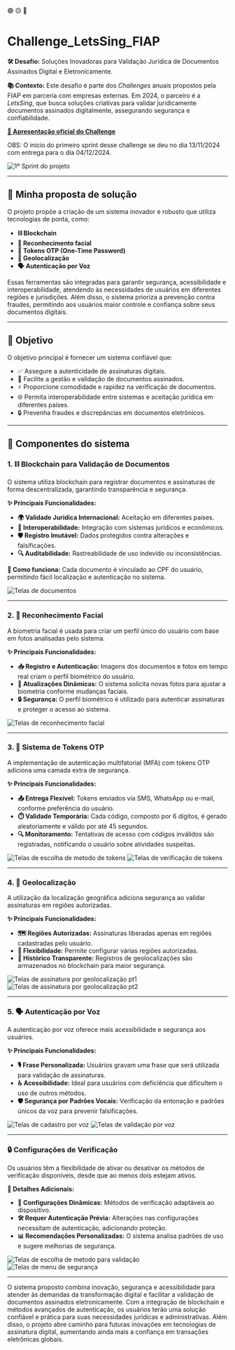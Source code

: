 🟢 🟡 🔴

# Challenge_LetsSing_FIAP

**🛠️ Desafio:** Soluções Inovadoras para Validação Jurídica de Documentos Assinados Digital e Eletronicamente.

**📚 Contexto:**
Este desafio é parte dos *Challenges* anuais propostos pela FIAP em parceria com empresas externas. Em 2024, o parceiro é a *LetsSing*, que busca soluções criativas para validar juridicamente documentos assinados digitalmente, assegurando segurança e confiabilidade. 

[**📄 Apresentação oficial do Challenge**](Challenge_LetsSing_apresentacao.pdf)


OBS: O inicio do primeiro sprint desse challenge se deu no dia 13/11/2024 com entrega para o dia 04/12/2024.

![1º Sprint do projeto](img/Challenge_sprint-1.png)

---

## 🚀 Minha proposta de solução

O projeto propõe a criação de um sistema inovador e robusto que utiliza tecnologias de ponta, como:

- **⛓️ Blockchain**
- **📸 Reconhecimento facial**
- **🔑 Tokens OTP (One-Time Password)**
- **📍 Geolocalização**
- **🗣️ Autenticação por Voz**

Essas ferramentas são integradas para garantir segurança, acessibilidade e interoperabilidade, atendendo às necessidades de usuários em diferentes regiões e jurisdições. Além disso, o sistema prioriza a prevenção contra fraudes, permitindo aos usuários maior controle e confiança sobre seus documentos digitais.

---

## 🎯 Objetivo

O objetivo principal é fornecer um sistema confiável que:

- ✅ Assegure a autenticidade de assinaturas digitais.
- 📂 Facilite a gestão e validação de documentos assinados.
- ⚡ Proporcione comodidade e rapidez na verificação de documentos.
- 🌐 Permita interoperabilidade entre sistemas e aceitação jurídica em diferentes países.
- 🔒 Prevenha fraudes e discrepâncias em documentos eletrônicos.

---

## 🧩 Componentes do sistema

### 1. ⛓️ Blockchain para Validação de Documentos

O sistema utiliza blockchain para registrar documentos e assinaturas de forma descentralizada, garantindo transparência e segurança.

**✨ Principais Funcionalidades:**

- **🌍 Validade Jurídica Internacional:** Aceitação em diferentes países.
- **🔗 Interoperabilidade:** Integração com sistemas jurídicos e econômicos.
- **🛡️ Registro Imutável:** Dados protegidos contra alterações e falsificações.
- **🔍 Auditabilidade:** Rastreabilidade de uso indevido ou inconsistências.

**📌 Como funciona:**
Cada documento é vinculado ao CPF do usuário, permitindo fácil localização e autenticação no sistema.

![Telas de documentos](screen/BlockChain%20de%20documentos.png)

---

### 2. 📸 Reconhecimento Facial

A biometria facial é usada para criar um perfil único do usuário com base em fotos analisadas pelo sistema.

**✨ Principais Funcionalidades:**

- **📥 Registro e Autenticação:** Imagens dos documentos e fotos em tempo real criam o perfil biométrico do usuário.
- **🔄 Atualizações Dinâmicas:** O sistema solicita novas fotos para ajustar a biometria conforme mudanças faciais.
- **🔒 Segurança:** O perfil biométrico é utilizado para autenticar assinaturas e proteger o acesso ao sistema.

![Telas de reconhecimento facial](screen/Reconhecimento%20Facial.png)

---

### 3. 🔑 Sistema de Tokens OTP

A implementação de autenticação multifatorial (MFA) com tokens OTP adiciona uma camada extra de segurança.

**✨ Principais Funcionalidades:**

- **📤 Entrega Flexível:** Tokens enviados via SMS, WhatsApp ou e-mail, conforme preferência do usuário.
- **⏱️ Validade Temporária:** Cada código, composto por 6 dígitos, é gerado aleatoriamente e válido por até 45 segundos.
- **🔍 Monitoramento:** Tentativas de acesso com códigos inválidos são registradas, notificando o usuário sobre atividades suspeitas.

![Telas de escolha de metodo de tokens](screen/Segurança%20-%20Tokens%20-%20Escolha.png)
![Telas de verificação de tokens](screen/Segurança%20-%20Tokens%20-%20Verificação.png)

---

### 4. 📍 Geolocalização

A utilização da localização geográfica adiciona segurança ao validar assinaturas em regiões autorizadas.

**✨ Principais Funcionalidades:**

- **🗺️ Regiões Autorizadas:** Assinaturas liberadas apenas em regiões cadastradas pelo usuário.
- **📌 Flexibilidade:** Permite configurar várias regiões autorizadas.
- **📜 Histórico Transparente:** Registros de geolocalizações são armazenados no blockchain para maior segurança.

![Telas de assinatura por geolocalização pt1](screen/Segurança%20-%20Geolocalização%20-%20pt1.png)
![Telas de assinatura por geolocalização pt2](screen/Segurança%20-%20Geolocalização%20-%20pt2.png)

---

### 5. 🗣️ Autenticação por Voz

A autenticação por voz oferece mais acessibilidade e segurança aos usuários.

**✨ Principais Funcionalidades:**

- **🎙️ Frase Personalizada:** Usuários gravam uma frase que será utilizada para validação de assinaturas.
- **♿ Acessibilidade:** Ideal para usuários com deficiência que dificultem o uso de outros métodos.
- **🛡️ Segurança por Padrões Vocais:** Verificação da entonação e padrões únicos da voz para prevenir falsificações.

![Telas de cadastro por voz](screen/segurança%20-%20reconhecimento%20por%20voz%20-%20cadastro.png)
![Telas de validação por voz](screen/segurança%20-%20reconhecimento%20por%20voz%20-%20validação.png)

---

### 🔒 Configurações de Verificação

Os usuários têm a flexibilidade de ativar ou desativar os métodos de verificação disponíveis, desde que ao menos dois estejam ativos. 

**🔐 Detalhes Adicionais:**

- **🔄 Configurações Dinâmicas:** Métodos de verificação adaptáveis ao dispositivo.
- **🛠️ Requer Autenticação Prévia:** Alterações nas configurações necessitam de autenticação, adicionando proteção.
- **📊 Recomendações Personalizadas:** O sistema analisa padrões de uso e sugere melhorias de segurança.

![Telas de escolha de metodo para validação](screen/Metodo.png)
![Telas de menu de segurança](screen/Segurança%20-%20menu.png)

---

O sistema proposto combina inovação, segurança e acessibilidade para atender às demandas da transformação digital e facilitar a validação de documentos assinados eletronicamente. Com a integração de blockchain e métodos avançados de autenticação, os usuários terão uma solução confiável e prática para suas necessidades jurídicas e administrativas. Além disso, o projeto abre caminho para futuras inovações em tecnologias de assinatura digital, aumentando ainda mais a confiança em transações eletrônicas globais.
